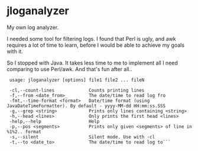 # jloganalyzer

My own log analyzer.

I needed some tool for filtering logs. I found that Perl is ugly, and awk requires a lot of time to learn, 
before I would be able to achieve my goals with it.

So I stopped with Java. It takes less time to me to implement all I need comparing to use Perl/awk.
And that's fun after all..

```
 usage: jloganalyzer [options] file1 file2 ... fileN
 
 -cl,--count-lines             Counts printing lines
 -f,--from <date_from>_        The date/time to read log fro
 -fmt,--time-format <format>   Date/time format (using JavaDateTimeFormatter). By default - yyyy-MM-dd HH:mm:ss.SSS
 -g,--grep <string>            Prints only lines containing <string>
 -h,--head <lines>             Only prints the first head <lines>
 -help,--help                  Help
 -p,--pos <segments>           Prints only given <segments> of line in %1%2.. format
 -s,--silent                   Silent mode. Use with -cl
 -t,--to <date_to>             The date/time to read log to```
 
